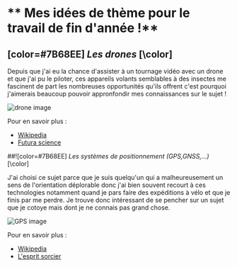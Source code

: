 # ** Mes idées de thème pour le travail de fin d'année !**


## [color=#7B68EE] _Les drones_ [\color]

Depuis que j'ai eu la chance d'assister à un tournage vidéo avec un drone et que j'ai pu le piloter, ces appareils volants semblables à des insectes me fascinent de part les nombreuses opportunités qu'ils offrent c'est pourquoi j'aimerais beaucoup pouvoir appronfondir mes connaissances sur le sujet !

![drone image](https://store.storeimages.cdn-apple.com/4668/as-images.apple.com/is/HMA02?wid=1144&hei=1144&fmt=jpeg&qlt=95&op_usm=0.5,0.5&.v=1534191282173)

Pour en savoir plus :

- [Wikipedia](https://fr.wikipedia.org/wiki/Drone)
- [Futura science](https://www.futura-sciences.com/sciences/definitions/aeronautique-drone-6174/)


##![color=#7B68EE] _Les systèmes de positionnement (GPS,GNSS,...)_ [\color]

J'ai choisi ce sujet parce que je suis quelqu'un qui a malheureusement un sens de l'orientation déplorable donc j'ai bien souvent recourt à ces technologies notamment quand je pars faire des expéditions à vélo et que je finis par me perdre. Je trouve donc intéressant de se pencher sur un sujet que je cotoye mais dont je ne connais pas grand chose.

![GPS image](https://www.lespritsorcier.org/wp-content/uploads/2015/10/Galileo-IOV-sat-825x510.jpg)

Pour en savoir plus :

- [Wikipedia](https://fr.wikipedia.org/wiki/Syst%C3%A8me_de_positionnement_par_satellites#GPS)
- [L'esprit sorcier](https://www.lespritsorcier.org/blogs-membres/systeme-de-positionnement-satellites/)

